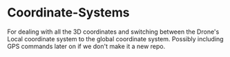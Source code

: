 Coordinate-Systems
==================
For dealing with all the 3D coordinates and switching between the Drone's Local coordinate system to the global coordinate system. Possibly including GPS commands later on if we don't make it a new repo.
